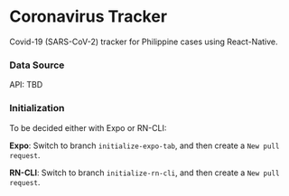 # Coronavirus Tracker
Covid-19 (SARS-CoV-2) tracker for Philippine cases using React-Native.


### Data Source
API: TBD


### Initialization
To be decided either with Expo or RN-CLI:

**Expo**: Switch to branch `initialize-expo-tab`, and then create a `New pull request`.

**RN-CLI**: Switch to branch `initialize-rn-cli`, and then create a `New pull request`.

